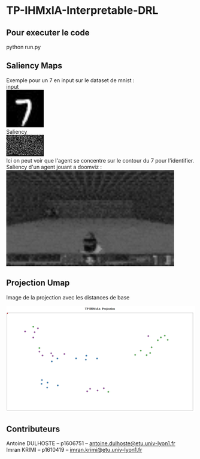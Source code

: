 # TP-IHMxIA-Interpretable-DRL

## Pour executer le code

python run.py

## Saliency Maps
Exemple pour un 7 en input sur le dataset de mnist :     
input   
<img src="https://github.com/antoineDulhoste/TP-IHMxIA-Interpretable-DRL/blob/main/IHMxIA/images/input_rm.jpg" alt="drawing" width="100" length="100"/>           
Saliency        
<img src="https://github.com/antoineDulhoste/TP-IHMxIA-Interpretable-DRL/blob/main/IHMxIA/images/saliency_rm.jpg" alt="drawing" width="100" length="100"/>   
Ici on peut voir que l'agent se concentre sur le contour du 7 pour l'identifier.       
Saliency d'un agent jouant a doomviz :       
<img src="https://github.com/antoineDulhoste/TP-IHMxIA-Interpretable-DRL/blob/main/IHMxIA/video/video_rm.gif" alt="drawing" width="448" length="256"/>   

## Projection Umap

Image de la projection avec les distances de base

<img src="https://github.com/antoineDulhoste/TP-IHMxIA-Interpretable-DRL/blob/main/IHMxIA/images/projection.PNG" alt="drawing" width="1280" length="720"/> 


##  Contributeurs
Antoine DULHOSTE – p1606751 – antoine.dulhoste@etu.univ-lyon1.fr  
Imran KRIMI – p1610419 – imran.krimi@etu.univ-lyon1.fr  
